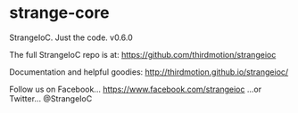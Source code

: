 strange-core
============

StrangeIoC. Just the code.
v0.6.0

The full StrangeIoC repo is at:
https://github.com/thirdmotion/strangeioc

Documentation and helpful goodies:
http://thirdmotion.github.io/strangeioc/

Follow us on Facebook...
https://www.facebook.com/strangeioc
...or Twitter...
@StrangeIoC
